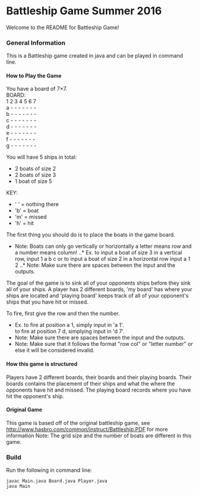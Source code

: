 # Battleship Game Summer 2016

Welcome to the README for Battleship Game!

### General Information
This is a Battleship game created in java and can be played in command line.

#### How to Play the Game
You have a board of 7×7.<br>
BOARD:<br>
  1 2 3 4 5 6 7 <br>
a - - - - - - - <br>
b - - - - - - - <br>
c - - - - - - - <br>
d - - - - - - - <br>
e - - - - - - - <br>
f - - - - - - - <br>
g - - - - - - - <br>

You will have 5 ships in total:
* 2 boats of size 2
* 2 boats of size 3
* 1 boat of size 5

KEY: 
* ' ' = nothing there
* 'b' = boat
* 'm' = missed
* 'h' = hit
 
The first thing you should do is to place the boats in the game board.
* Note: Boats can only go vertically or horizontally a letter means row and a number means column!
..* Ex. to input a boat of size 3 in a vertical row, input 1 a b c
		or to input a boat of size 2 in a horizontal row input a 1 2
..* Note: Make sure there are spaces between the input and the outputs.
 
The goal of the game is to sink all of your opponents ships before they sink all of your ships. A player has 2 different boards, 'my board' has where your ships are located and 'playing board' keeps track of all of your opponent's ships that you have hit or missed.
 
To fire, first give the row and then the number.
* Ex. to fire at position a 1, simply input in 'a 1'. <br> to fire at position 7 d, simplying input in 'd 7'.
* Note: Make sure there are spaces between the input and the outputs.
* Note: Make sure that it follows the format "row col" or "letter number" or else it will be considered invalid.

#### How this game is structured
Players have 2 different boards, their boards and their playing boards.
Their boards contains the placement of their ships and what the
where the opponents have hit and missed. The playing board records where
you have hit the opponent's ship.

#### Original Game
This game is based off of the original battleship game, see 
http://www.hasbro.com/common/instruct/Battleship.PDF for more information
	Note: The grid size and the number of boats are different in this game.

### Build
Run the following in command line:
```
javac Main.java Board.java Player.java
java Main
```